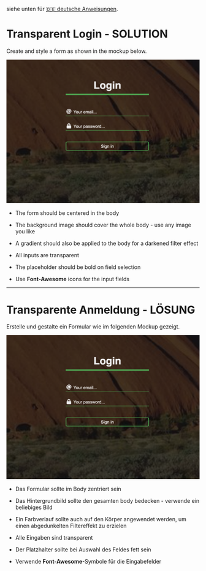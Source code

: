 siehe unten für [🇩🇪 deutsche Anweisungen](#transparente-anmeldung).

# Transparent Login - SOLUTION

Create and style a form as shown in the mockup below.

![mockup](mockup.png)

- The form should be centered in the body

- The background image should cover the whole body - use any image you like

- A gradient should also be applied to the body for a darkened filter effect

- All inputs are transparent

- The placeholder should be bold on field selection

- Use **Font-Awesome** icons for the input fields

---

# Transparente Anmeldung - LÖSUNG

Erstelle und gestalte ein Formular wie im folgenden Mockup gezeigt.

![mockup](mockup.png)

- Das Formular sollte im Body zentriert sein

- Das Hintergrundbild sollte den gesamten body bedecken - verwende ein beliebiges Bild

- Ein Farbverlauf sollte auch auf den Körper angewendet werden, um einen abgedunkelten Filtereffekt zu erzielen

- Alle Eingaben sind transparent

- Der Platzhalter sollte bei Auswahl des Feldes fett sein

- Verwende **Font-Awesome**-Symbole für die Eingabefelder
